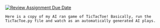 [![Review Assignment Due Date](https://classroom.github.com/assets/deadline-readme-button-24ddc0f5d75046c5622901739e7c5dd533143b0c8e959d652212380cedb1ea36.svg)](https://classroom.github.com/a/6OlQnbms)

    Here is a copy of my AI ran game of TicTacToe! Basically, run the TicTacToe.py file and watch as an automatically generated AI plays.
